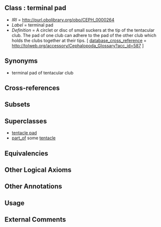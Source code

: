 
## Class : terminal pad

 * *IRI* = http://purl.obolibrary.org/obo/CEPH_0000264
 * *Label* = terminal pad
 * *Definition* = A circlet or disc of small suckers at the tip of the tentacular club. The pad of one club can adhere to the pad of the other club which holds the clubs together at their tips. [ [database_cross_reference](../../ef/oboInOwl#hasDbXref.md) = http://tolweb.org/accessory/Cephalopoda_Glossary?acc_id=587 ]

## Synonyms

 * terminal pad of tentacular club

## Cross-references


## Subsets


## Superclasses

 * [tentacle pad](../../CEPH/58/CEPH_0000258.md)
 * [part_of](../../BFO/50/BFO_0000050.md) some [tentacle](../../CEPH/56/CEPH_0000256.md)

## Equivalencies


## Other Logical Axioms


## Other Annotations


## Usage


## External Comments

